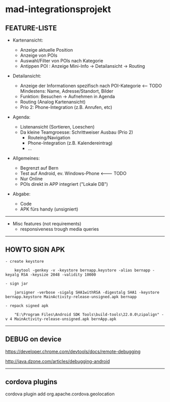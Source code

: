 # mad-integrationsprojekt


FEATURE-LISTE
-------------

- Kartenansicht:
    - Anzeige aktuelle Position
    - Anzeige von POIs
    - Auswahl/Filter von POIs nach Kategorie
    - Antippen POI : Anzeige Mini-Info -> Detailansicht
                                       -> Routing

- Detailansicht:
    - Anzeige der Informationen spezifisch nach POI-Kategorie <-- TODO
      Mindestens: Name, Adresse/Standort, Bilder
    - Funktion: Besuchen -> Aufnehmen in Agenda
    - Routing (Analog Kartenansicht)
    - Prio 2: Phone-Integration (z.B. Anrufen, etc)

- Agenda:
    - Listenansicht (Sortieren, Loeschen)
    - Da kleine Teamgroesse: Schrittweiser Ausbau (Prio 2)
      - Routeing/Navigation
      - Phone-Integration (z.B. Kalendereintrag)
      - ...

- Allgemeines:
    - Begrenzt auf Bern
    - Test auf Android, ev. Windows-Phone <--- TODO
    - Nur Online
    - POIs direkt in APP integriert ("Lokale DB")


- Abgabe:
    - Code
    - APK fürs handy (unsigniert)


------------------
- Misc features (not requirements)
    - responsiveness trough media queries



------------------
HOWTO SIGN APK
------------------
    - create keystore

        keytool -genkey -v -keystore bernapp.keystore -alias bernapp -keyalg RSA -keysize 2048 -validity 10000

    - sign jar

        jarsigner -verbose -sigalg SHA1withRSA -digestalg SHA1 -keystore bernapp.keystore MainActivity-release-unsigned.apk bernapp

    - repack signed apk

        "E:\Program Files\Android SDK Tools\build-tools\22.0.0\zipalign" -v 4 MainActivity-release-unsigned.apk bernApp.apk



----------------
DEBUG on device
----------------
https://developer.chrome.com/devtools/docs/remote-debugging

http://java.dzone.com/articles/debugging-android



----------------
cordova plugins
----------------
cordova plugin add org.apache.cordova.geolocation